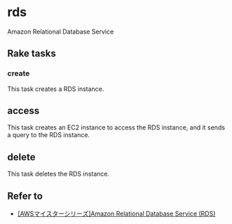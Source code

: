 # rds

Amazon Relational Database Service

## Rake tasks

### create

This task creates a RDS instance.

## access

This task creates an EC2 instance to access the RDS instance, and it sends a query to the RDS instance.

## delete

This task deletes the RDS instance.

## Refer to

* [[AWSマイスターシリーズ]Amazon Relational Database Service (RDS)](http://www.slideshare.net/AmazonWebServicesJapan/20130410-aws-meisterregeneraterdspublic)
